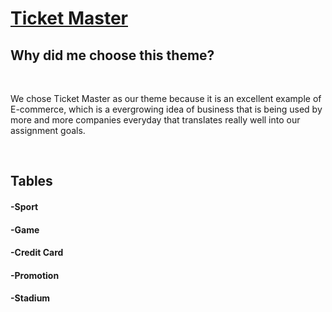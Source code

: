 <h1><u>Ticket Master</u></h1>
<h2>Why did me choose this theme?</h2>

<br>

<p>We chose Ticket Master as our theme because it is an excellent example of E-commerce, which is a evergrowing idea of business that is being used by more and more companies everyday that translates really well into our assignment goals.</p>

<br>

<h2>Tables</h2>
<h4>-Sport</h4>
<!-- image here -->

<h4>-Game</h4>
<!-- image here -->

<h4>-Credit Card</h4>
<!-- image here -->

<h4>-Promotion</h4>
<!-- image here -->

<h4>-Stadium</h4>
<!-- image here -->